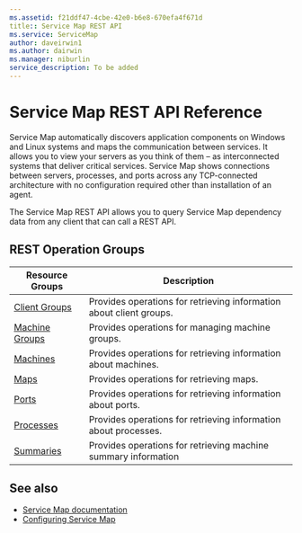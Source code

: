 ```yaml
---
ms.assetid: f21ddf47-4cbe-42e0-b6e8-670efa4f671d
title:: Service Map REST API
ms.service: ServiceMap
author: daveirwin1
ms.author: dairwin
ms.manager: niburlin
service_description: To be added
---
```



# Service Map REST API Reference

Service Map automatically discovers application components on Windows and Linux systems and maps the communication between services. It allows you to view your servers as you think of them – as interconnected systems that deliver critical services.  Service Map shows connections between servers, processes, and ports across any TCP-connected architecture with no configuration required other than installation of an agent.

The Service Map REST API allows you to query Service Map dependency data from any client that can call a REST API.

## REST Operation Groups

| Resource Groups                    | Description                                                          |
|------------------------------------|----------------------------------------------------------------------|
| [Client Groups](./clientgroups)    | Provides operations for retrieving information about client groups.  |
| [Machine Groups](./machinegroups)  | Provides operations for managing machine groups.                     |
| [Machines](./machines)             | Provides operations for retrieving information about machines.       |
| [Maps](./maps)                     | Provides operations for retrieving maps.                             |
| [Ports](./ports)                   | Provides operations for retrieving information about ports.          |
| [Processes](./processes)           | Provides operations for retrieving information about processes.      |
| [Summaries](./summaries)           | Provides operations for retrieving machine summary information       |


## See also

- [Service Map documentation](https://docs.microsoft.com/azure/operations-management-suite/operations-management-suite-service-map)
- [Configuring Service Map](https://docs.microsoft.com/azure/operations-management-suite/operations-management-suite-service-map-configure)

